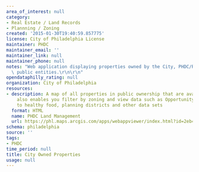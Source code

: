 ```yaml
---
area_of_interest: null
category: 
- Real Estate / Land Records
- Plannning / Zoning
created: '2015-01-30T19:40:59.857775'
license: City of Philadelphia License
maintainer: PHDC
maintainer_email: ''
maintainer_link: null
maintainer_phone: null
notes: "Web application displaying properties owned by the City, PHDC/RDA or other\
  \ public entities.\r\n\r\n"
opendataphilly_rating: null
organization: City of Philadelphia
resources:
- description: A map of all properties in public ownership that are available. It
    also enables you filter by zoning and view data such as Opportunity Zones, access
    to healthy food, planning districts and other data sets
  format: HTML
  name: PHDC Land Management
  url: https://phl.maps.arcgis.com/apps/webappviewer/index.html?id=2eb44decb9464cb79f2132d1c5883674
schema: philadelphia
source: ''
tags:
- PHDC
time_period: null
title: City Owned Properties
usage: null
---
```

